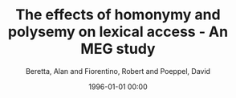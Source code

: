 ---
layout: post
title: The effects of homonymy and polysemy on lexical access - An MEG study

date: 1996-01-01 00:00
author: Beretta, Alan and Fiorentino, Robert and Poeppel, David
tags: ["ambiguity","language","lexical access","lexical decision","meg"]
journal: Cognitive Brain Research

link: https://doi.org/10.1016/j.cogbrainres.2004.12.006

year: 2005
---